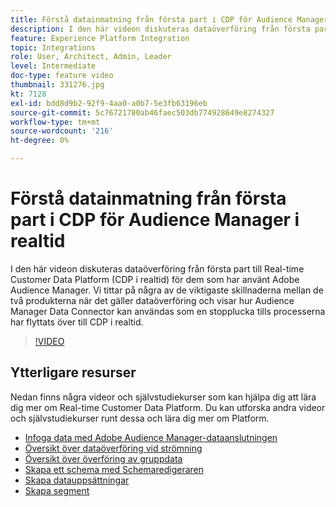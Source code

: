 ```yaml
---
title: Förstå datainmatning från första part i CDP för Audience Manager i realtid
description: I den här videon diskuteras dataöverföring från första part till Real-time Customer Data Platform (CDP i realtid) för dem som har använt Adobe Audience Manager. Vi tittar på några av de viktigaste skillnaderna mellan de två produkterna när det gäller dataöverföring och visar hur Audience Manager Data Connector kan användas som en stopplucka tills processerna har flyttats över till CDP i realtid.
feature: Experience Platform Integration
topic: Integrations
role: User, Architect, Admin, Leader
level: Intermediate
doc-type: feature video
thumbnail: 331276.jpg
kt: 7128
exl-id: bdd8d9b2-92f9-4aa0-a0b7-5e3fb63196eb
source-git-commit: 5c76721780ab46faec503db774928649e8274327
workflow-type: tm+mt
source-wordcount: '216'
ht-degree: 0%

---
```


# Förstå datainmatning från första part i CDP för Audience Manager i realtid

I den här videon diskuteras dataöverföring från första part till Real-time Customer Data Platform (CDP i realtid) för dem som har använt Adobe Audience Manager. Vi tittar på några av de viktigaste skillnaderna mellan de två produkterna när det gäller dataöverföring och visar hur Audience Manager Data Connector kan användas som en stopplucka tills processerna har flyttats över till CDP i realtid.


>[!VIDEO](https://video.tv.adobe.com/v/331276/?quality=12&learn=on)

## Ytterligare resurser

Nedan finns några videor och självstudiekurser som kan hjälpa dig att lära dig mer om Real-time Customer Data Platform. Du kan utforska andra videor och självstudiekurser runt dessa och lära dig mer om Platform.

* [Infoga data med Adobe Audience Manager-dataanslutningen](https://experienceleague.adobe.com/docs/platform-learn/tutorials/sources/ingest-data-from-aam.html?lang=sv-SE#sources)
* [Översikt över dataöverföring vid strömning](https://experienceleague.adobe.com/docs/platform-learn/tutorials/data-ingestion/understanding-streaming-ingestion.html?lang=sv-SE#data-ingestion)
* [Översikt över överföring av gruppdata](https://experienceleague.adobe.com/docs/platform-learn/tutorials/data-ingestion/batch-ingestion-overview.html?lang=sv-SE#data-ingestion)
* [Skapa ett schema med Schemaredigeraren](https://experienceleague.adobe.com/docs/experience-platform/xdm/tutorials/create-schema-ui.html?lang=sv-SE#getting-started)
* [Skapa datauppsättningar](https://experienceleague.adobe.com/docs/platform-learn/getting-started-for-data-architects-and-data-engineers/create-datasets.html?lang=sv-SE#permissions-required)
* [Skapa segment](https://experienceleague.adobe.com/docs/platform-learn/tutorials/segments/create-segments.html?lang=sv-SE#segments)
